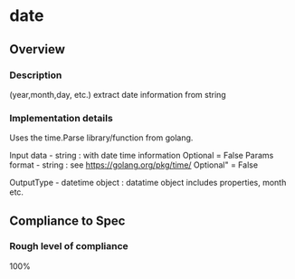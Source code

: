 # date

## Overview

### Description
(year,month,day, etc.) extract date information from string

### Implementation details
Uses the time.Parse library/function from golang.

Input
    data - string : with date time information
        Optional = False
Params
	format - string : see https://golang.org/pkg/time/
        Optional" = False

OutputType - datetime object : datatime object includes properties, month etc.

## Compliance to Spec

### Rough level of compliance  
100%